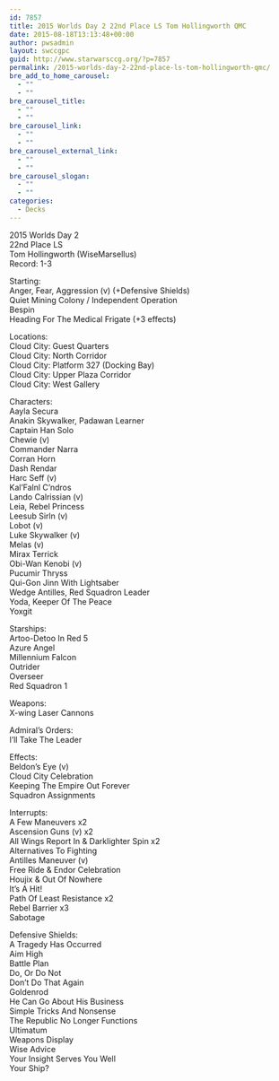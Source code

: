 ```yaml
---
id: 7857
title: 2015 Worlds Day 2 22nd Place LS Tom Hollingworth QMC
date: 2015-08-18T13:13:48+00:00
author: pwsadmin
layout: swccgpc
guid: http://www.starwarsccg.org/?p=7857
permalink: /2015-worlds-day-2-22nd-place-ls-tom-hollingworth-qmc/
bre_add_to_home_carousel:
  - ""
  - ""
bre_carousel_title:
  - ""
  - ""
bre_carousel_link:
  - ""
  - ""
bre_carousel_external_link:
  - ""
  - ""
bre_carousel_slogan:
  - ""
  - ""
categories:
  - Decks
---
```

2015 Worlds Day 2  
22nd Place LS  
Tom Hollingworth (WiseMarsellus)  
Record: 1-3

Starting:  
Anger, Fear, Aggression (v) (+Defensive Shields)  
Quiet Mining Colony / Independent Operation  
Bespin  
Heading For The Medical Frigate (+3 effects)

Locations:  
Cloud City: Guest Quarters  
Cloud City: North Corridor  
Cloud City: Platform 327 (Docking Bay)  
Cloud City: Upper Plaza Corridor  
Cloud City: West Gallery

Characters:  
Aayla Secura  
Anakin Skywalker, Padawan Learner  
Captain Han Solo  
Chewie (v)  
Commander Narra  
Corran Horn  
Dash Rendar  
Harc Seff (v)  
Kal&#8217;Falnl C&#8217;ndros  
Lando Calrissian (v)  
Leia, Rebel Princess  
Leesub Sirln (v)  
Lobot (v)  
Luke Skywalker (v)  
Melas (v)  
Mirax Terrick  
Obi-Wan Kenobi (v)  
Pucumir Thryss  
Qui-Gon Jinn With Lightsaber  
Wedge Antilles, Red Squadron Leader  
Yoda, Keeper Of The Peace  
Yoxgit

Starships:  
Artoo-Detoo In Red 5  
Azure Angel  
Millennium Falcon  
Outrider  
Overseer  
Red Squadron 1

Weapons:  
X-wing Laser Cannons

Admiral&#8217;s Orders:  
I&#8217;ll Take The Leader

Effects:  
Beldon&#8217;s Eye (v)  
Cloud City Celebration  
Keeping The Empire Out Forever  
Squadron Assignments

Interrupts:  
A Few Maneuvers x2  
Ascension Guns (v) x2  
All Wings Report In & Darklighter Spin x2  
Alternatives To Fighting  
Antilles Maneuver (v)  
Free Ride & Endor Celebration  
Houjix & Out Of Nowhere  
It&#8217;s A Hit!  
Path Of Least Resistance x2  
Rebel Barrier x3  
Sabotage

Defensive Shields:  
A Tragedy Has Occurred  
Aim High  
Battle Plan  
Do, Or Do Not  
Don&#8217;t Do That Again  
Goldenrod  
He Can Go About His Business  
Simple Tricks And Nonsense  
The Republic No Longer Functions  
Ultimatum  
Weapons Display  
Wise Advice  
Your Insight Serves You Well  
Your Ship?